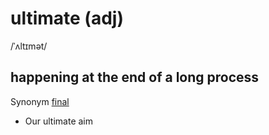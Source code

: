 # ultimate (adj)

/ˈʌltɪmət/

## happening at the end of a long process

Synonym [final](final-adj.md#being-or-happening-at-the-end-of-a-series-of-events-actions-statements-etc)

- Our ultimate aim
